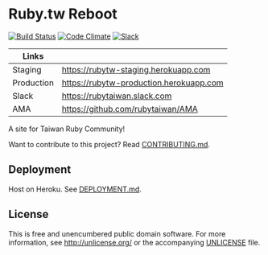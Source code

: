 # Ruby.tw Reboot

[![Build Status](https://travis-ci.org/rubytaiwan/rubytw-reboot.svg?branch=master)](https://travis-ci.org/rubytaiwan/rubytw-reboot) [![Code Climate](https://codeclimate.com/github/rubytaiwan/rubytw-reboot/badges/gpa.svg)](https://codeclimate.com/github/rubytaiwan/rubytw-reboot) [![Slack](https://rubytaiwan-slackin.herokuapp.com/badge.svg)](https://rubytaiwan-slackin.herokuapp.com)

| Links      |                                         |
| ---------- | --------------------------------------- |
| Staging    | https://rubytw-staging.herokuapp.com    |
| Production | https://rubytw-production.herokuapp.com |
| Slack      | https://rubytaiwan.slack.com            |
| AMA        | https://github.com/rubytaiwan/AMA       |

A site for Taiwan Ruby Community!

Want to contribute to this project? Read [CONTRIBUTING.md](/CONTRIBUTING.md).

## Deployment

Host on Heroku. See [DEPLOYMENT.md](/DEPLOYMENT.md).

## License

This is free and unencumbered public domain software. For more information, see http://unlicense.org/ or the accompanying [UNLICENSE](/UNLICENSE) file.
